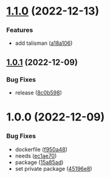 # [1.1.0](https://github.com/SocialGouv/sandbox/compare/v1.0.1...v1.1.0) (2022-12-13)


### Features

* add talisman ([a18a106](https://github.com/SocialGouv/sandbox/commit/a18a1063a81f518a17aed8d1b7baa6cae4eb2ade))

## [1.0.1](https://github.com/SocialGouv/sandbox/compare/v1.0.0...v1.0.1) (2022-12-09)


### Bug Fixes

* release ([8c0b598](https://github.com/SocialGouv/sandbox/commit/8c0b598ddd51afcd457e3f0d23dcdb5cd5fa6751))

# 1.0.0 (2022-12-09)


### Bug Fixes

* dockerfile ([f950a48](https://github.com/SocialGouv/sandbox/commit/f950a48d9c80f81c53609c8993fc89d640f13824))
* needs ([ec1ae70](https://github.com/SocialGouv/sandbox/commit/ec1ae7067cfa14f3200097e1bbdb56c0b78789db))
* package ([15a85ad](https://github.com/SocialGouv/sandbox/commit/15a85ad7dbe2e52a11d4815284a2a4b9ef099622))
* set private package ([45196e8](https://github.com/SocialGouv/sandbox/commit/45196e8a1f80138cc5481484aa50a09019220988))
